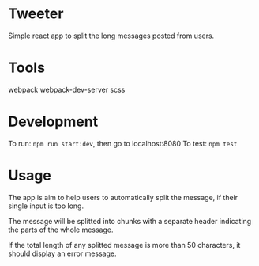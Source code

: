 # Tweeter
Simple react app to split the long messages posted from users.

# Tools
webpack
webpack-dev-server
scss

# Development
To run: `npm run start:dev`, then go to localhost:8080
To test: `npm test`

# Usage
The app is aim to help users to automatically split the message, if their single input is too long.

The message will be splitted into chunks with a separate header indicating the parts of the whole message.

If the total length of any splitted message is more than 50 characters, it should display an error message.




